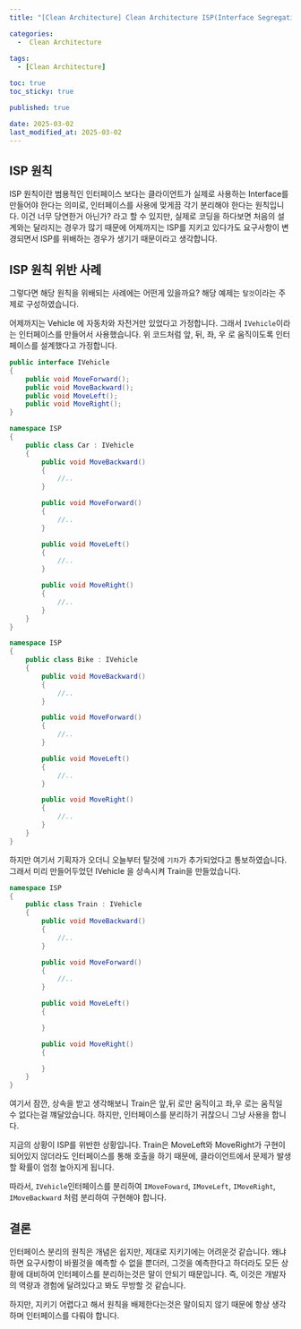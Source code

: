 ```yaml
---
title: "[Clean Architecture] Clean Architecture ISP(Interface Segregation Principle 인터페이스 분리의 원칙)"

categories:
  -  Clean Architecture
  
tags:
  - [Clean Architecture]

toc: true
toc_sticky: true

published: true

date: 2025-03-02
last_modified_at: 2025-03-02
---
```


## ISP 원칙

ISP 원칙이란 범용적인 인터페이스 보다는 클라이언트가 실제로 사용하는 Interface를 만들어야 한다는 의미로, 인터페이스를 사용에 맞게끔 각기 분리해야 한다는 원칙입니다. 이건 너무 당연한거 아닌가? 라고 할 수 있지만, 실제로 코딩을 하다보면 처음의 설계와는 달라지는 경우가 많기 때문에 어제까지는 ISP를 지키고 있다가도 요구사항이 변경되면서 ISP를 위배하는 경우가 생기기 때문이라고 생각합니다. 

## ISP 원칙 위반 사례

그렇다면 해당 원칙을 위배되는 사례에는 어떤게 있을까요? 해당 예제는 `탈것`이라는 주제로 구성하였습니다.

어제까지는 Vehicle 에 자동차와 자전거만 있었다고 가정합니다. 그래서 `IVehicle`이라는 인터페이스를 만들어서 사용했습니다. 위 코드처럼 앞, 뒤, 좌, 우 로 움직이도록 인터페이스를 설계했다고 가정합니다.

```cs
public interface IVehicle
{
    public void MoveForward();
    public void MoveBackward();
    public void MoveLeft();
    public void MoveRight();
}
```

```cs
namespace ISP
{
    public class Car : IVehicle
    {
        public void MoveBackward()
        {
            //..
        }

        public void MoveForward()
        {
            //..
        }

        public void MoveLeft()
        {
            //..
        }

        public void MoveRight()
        {
            //..
        }
    }
}
```

```cs
namespace ISP
{
    public class Bike : IVehicle
    {
        public void MoveBackward()
        {
            //..
        }

        public void MoveForward()
        {
            //..
        }

        public void MoveLeft()
        {
            //..
        }

        public void MoveRight()
        {
            //..
        }
    }
}
```

 하지만 여기서 기획자가 오더니 오늘부터 탈것에 `기차`가 추가되었다고 통보하였습니다. 그래서 미리 만들어두었던 IVehicle 을 상속시켜 Train을 만들었습니다.

```cs
namespace ISP
{
    public class Train : IVehicle
    {
        public void MoveBackward()
        {
            //..
        }

        public void MoveForward()
        {
            //..
        }

        public void MoveLeft()
        {

        }

        public void MoveRight()
        {

        }
    }
}
```

여기서 잠깐, 상속을 받고 생각해보니 Train은 앞,뒤 로만 움직이고 좌,우 로는 움직일 수 없다는걸 꺠달았습니다. 하지만, 인터페이스를 분리하기 귀찮으니 그냥 사용을 합니다. 

지금의 상황이 ISP를 위반한 상황입니다. Train은 MoveLeft와 MoveRight가 구현이 되어있지 않더라도 인터페이스를 통해 호출을 하기 때문에, 클라이언트에서 문제가 발생할 확률이 엄청 높아지게 됩니다. 

따라서, `IVehicle`인터페이스를 분리하여 `IMoveFoward`, `IMoveLeft`, `IMoveRight`, `IMoveBackward` 처럼 분리하여 구현해야 합니다.

## 결론

인터페이스 분리의 원칙은 개념은 쉽지만, 제대로 지키기에는 어려운것 같습니다. 왜냐하면 요구사항이 바뀔것을 예측할 수 없을 뿐더러, 그것을 예측한다고 하더라도 모든 상황에 대비하여 인터페이스를 분리하는것은 말이 안되기 때문입니다. 즉, 이것은 개발자의 역량과 경험에 달려있다고 봐도 무방할 것 같습니다.

하지만, 지키기 어렵다고 해서 원칙을 배제한다는것은 말이되지 않기 때문에 항상 생각하며 인터페이스를 다뤄야 합니다.